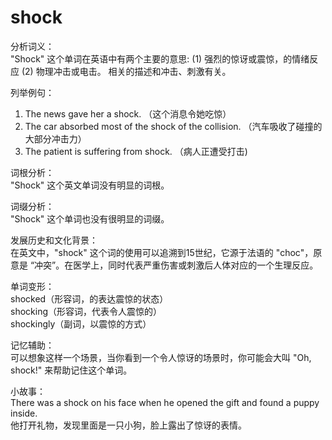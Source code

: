 # shock

分析词义：  
"Shock" 这个单词在英语中有两个主要的意思: (1) 强烈的惊讶或震惊，的情绪反应 (2) 物理冲击或电击。 相关的描述和冲击、刺激有关。

  

列举例句：

  

1.  The news gave her a shock. （这个消息令她吃惊）
2.  The car absorbed most of the shock of the collision. （汽车吸收了碰撞的大部分冲击力）
3.  The patient is suffering from shock. （病人正遭受打击)

  

词根分析：  
"Shock" 这个英文单词没有明显的词根。

  

词缀分析：  
"Shock" 这个单词也没有很明显的词缀。

  

发展历史和文化背景：  
在英文中，"shock" 这个词的使用可以追溯到15世纪，它源于法语的 "choc"，原意是 “冲突”。在医学上，同时代表严重伤害或刺激后人体对应的一个生理反应。

  

单词变形：  
shocked（形容词，的表达震惊的状态）  
shocking（形容词，代表令人震惊的）  
shockingly（副词，以震惊的方式）

  

记忆辅助：  
可以想象这样一个场景，当你看到一个令人惊讶的场景时，你可能会大叫 "Oh, shock!" 来帮助记住这个单词。

  

小故事：  
There was a shock on his face when he opened the gift and found a puppy inside.  
他打开礼物，发现里面是一只小狗，脸上露出了惊讶的表情。
